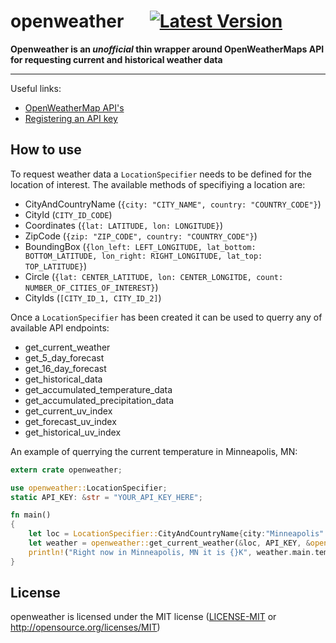 # openweather &emsp; [![Latest Version]][crates.io]

[Latest Version]: https://img.shields.io/crates/v/openweather.svg
[crates.io]: https://crates.io/crates/openweather

**Openweather is an *unofficial* thin wrapper around OpenWeatherMaps API for requesting current and historical weather data**

---

Useful links:
- [OpenWeatherMap API's](https://openweathermap.org/api)
- [Registering an API key](https://openweathermap.org/appid)

## How to use

To request weather data a `LocationSpecifier` needs to be defined for the location of interest. The available methods of specifiying a location are:
- CityAndCountryName (`{city: "CITY_NAME", country: "COUNTRY_CODE"}`)
- CityId (`CITY_ID_CODE`)
- Coordinates (`{lat: LATITUDE, lon: LONGITUDE}`)
- ZipCode (`{zip: "ZIP_CODE", country: "COUNTRY_CODE"}`)
- BoundingBox (`{lon_left: LEFT_LONGITUDE, lat_bottom: BOTTOM_LATITUDE, lon_right: RIGHT_LONGITUDE, lat_top: TOP_LATITUDE}`)
- Circle (`{lat: CENTER_LATITUDE, lon: CENTER_LONGITDE, count: NUMBER_OF_CITIES_OF_INTEREST}`)
- CityIds (`[CITY_ID_1, CITY_ID_2]`)

Once a `LocationSpecifier` has been created it can be used to querry any of available API endpoints: 
- get_current_weather
- get_5_day_forecast
- get_16_day_forecast
- get_historical_data
- get_accumulated_temperature_data
- get_accumulated_precipitation_data
- get_current_uv_index
- get_forecast_uv_index
- get_historical_uv_index

An example of querrying the current temperature in Minneapolis, MN:
```rust
extern crate openweather;

use openweather::LocationSpecifier;
static API_KEY: &str = "YOUR_API_KEY_HERE";

fn main() 
{
    let loc = LocationSpecifier::CityAndCountryName{city:"Minneapolis".to_owned(), country:"USA".to_owned()};
    let weather = openweather::get_current_weather(&loc, API_KEY, &openweather::Settings {unit: None, lang: None}).unwrap();
    println!("Right now in Minneapolis, MN it is {}K", weather.main.temp);
}
```

## License

openweather is licensed under the MIT license ([LICENSE-MIT](LICENSE-MIT) or http://opensource.org/licenses/MIT)